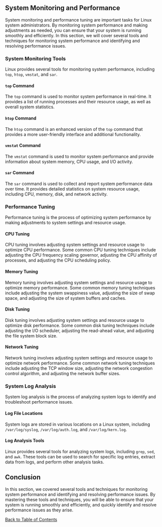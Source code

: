 ## System Monitoring and Performance

System monitoring and performance tuning are important tasks for Linux system administrators. By monitoring system performance and making adjustments as needed, you can ensure that your system is running smoothly and efficiently. In this section, we will cover several tools and techniques for monitoring system performance and identifying and resolving performance issues.

### System Monitoring Tools

Linux provides several tools for monitoring system performance, including `top`, `htop`, `vmstat`, and `sar`.

#### `top` Command

The `top` command is used to monitor system performance in real-time. It provides a list of running processes and their resource usage, as well as overall system statistics.

#### `htop` Command

The `htop` command is an enhanced version of the `top` command that provides a more user-friendly interface and additional functionality.

#### `vmstat` Command

The `vmstat` command is used to monitor system performance and provide information about system memory, CPU usage, and I/O activity.

#### `sar` Command

The `sar` command is used to collect and report system performance data over time. It provides detailed statistics on system resource usage, including CPU, memory, disk, and network activity.

### Performance Tuning

Performance tuning is the process of optimizing system performance by making adjustments to system settings and resource usage.

#### CPU Tuning

CPU tuning involves adjusting system settings and resource usage to optimize CPU performance. Some common CPU tuning techniques include adjusting the CPU frequency scaling governor, adjusting the CPU affinity of processes, and adjusting the CPU scheduling policy.

#### Memory Tuning

Memory tuning involves adjusting system settings and resource usage to optimize memory performance. Some common memory tuning techniques include adjusting the system swappiness value, adjusting the size of swap space, and adjusting the size of system buffers and caches.

#### Disk Tuning

Disk tuning involves adjusting system settings and resource usage to optimize disk performance. Some common disk tuning techniques include adjusting the I/O scheduler, adjusting the read-ahead value, and adjusting the file system block size.

#### Network Tuning

Network tuning involves adjusting system settings and resource usage to optimize network performance. Some common network tuning techniques include adjusting the TCP window size, adjusting the network congestion control algorithm, and adjusting the network buffer sizes.

### System Log Analysis

System log analysis is the process of analyzing system logs to identify and troubleshoot performance issues.

#### Log File Locations

System logs are stored in various locations on a Linux system, including `/var/log/syslog`, `/var/log/auth.log`, and `/var/log/kern.log`.

#### Log Analysis Tools

Linux provides several tools for analyzing system logs, including `grep`, `sed`, and `awk`. These tools can be used to search for specific log entries, extract data from logs, and perform other analysis tasks.

## Conclusion

In this section, we covered several tools and techniques for monitoring system performance and identifying and resolving performance issues. By mastering these tools and techniques, you will be able to ensure that your system is running smoothly and efficiently, and quickly identify and resolve performance issues as they arise.

[Back to Table of Contents](../README.md)